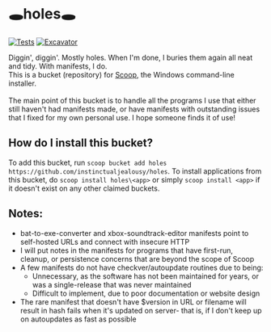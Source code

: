 # 🕳️holes🕳️
[![Tests](https://github.com/instinctualjealousy/holes/actions/workflows/ci.yml/badge.svg)](https://github.com/instinctualjealousy/holes/actions/workflows/ci.yml) [![Excavator](https://github.com/instinctualjealousy/holes/actions/workflows/excavator.yml/badge.svg)](https://github.com/instinctualjealousy/holes/actions/workflows/excavator.yml)

Diggin', diggin'. Mostly holes. When I'm done, I buries them again all neat and tidy. With manifests, I do.<br />
This is a bucket (repository) for [Scoop](https://scoop.sh), the Windows command-line installer.<br />
<br />
The main point of this bucket is to handle all the programs I use that either still haven't had manifests made, or have manifests with outstanding issues that I fixed for my own personal use. I hope someone finds it of use!

How do I install this bucket?
---------------------------------

To add this bucket, run `scoop bucket add holes https://github.com/instinctualjealousy/holes`. To install applications from this bucket, do `scoop install holes\<app>` or simply `scoop install <app>` if it doesn't exist on any other claimed buckets.

Notes:
---------------------------------

* bat-to-exe-converter and xbox-soundtrack-editor manifests point to self-hosted URLs and connect with insecure HTTP
* I will put notes in the manifests for programs that have first-run, cleanup, or persistence concerns that are beyond the scope of Scoop
* A few manifests do not have checkver/autoupdate routines due to being:
   * Unnecessary, as the software has not been maintained for years, or was a single-release that was never maintained
   * Difficult to implement, due to poor documentation or website design
* The rare manifest that doesn't have $version in URL or filename will result in hash fails when it's updated on server- that is, if I don't keep up on autoupdates as fast as possible
